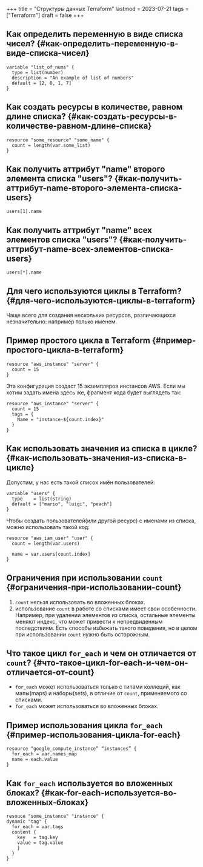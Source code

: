+++
title = "Структуры данных Terraform"
lastmod = 2023-07-21
tags = ["Terraform"]
draft = false
+++

## Как определить переменную в виде списка чисел? {#как-определить-переменную-в-виде-списка-чисел}

```hcl
variable "list_of_nums" {
  type = list(number)
  description = "An example of list of numbers"
  default = [2, 0, 1, 7]
}
```


## Как создать ресурсы в количестве, равном длине списка? {#как-создать-ресурсы-в-количестве-равном-длине-списка}

```hcl
resource "some_resource" "some_name" {
  count = length(var.some_list)
}
```


## Как получить аттрибут "name" второго элемента списка "users"? {#как-получить-аттрибут-name-второго-элемента-списка-users}

```hcl
users[1].name
```


## Как получить аттрибут "name" всех элементов списка "users"? {#как-получить-аттрибут-name-всех-элементов-списка-users}

```hcl
users[*].name
```


## Для чего используются циклы в Terraform? {#для-чего-используются-циклы-в-terraform}

Чаще всего для создания нескольких ресурсов, различающихся незначительно: например только именем.


## Пример простого цикла в Terraform {#пример-простого-цикла-в-terraform}

```hcl
resource "aws_instance" "server" {
  count = 15
}
```

Эта конфигурация создаст 15 экземпляров инстансов AWS. Если мы хотим задать имена здесь же, фрагмент кода будет выглядеть так:

```hcl
resource "aws_instance" "server" {
  count = 15
  tags = {
    Name = "instance-${count.index}"
  }
}
```


## Как использовать значения из списка в цикле? {#как-использовать-значения-из-списка-в-цикле}

Допустим, у нас есть такой список имён пользователей:

```hcl
variable "users" {
  type    = list(string)
  default = ["mario", "luigi", "peach"]
}
```

Чтобы создать пользователей(или другой ресурс) с именами из списка, можно использовать такой код:

```hcl
resource "aws_iam_user" "user" {
  count = length(var.users)

  name = var.users[count.index]
}
```


## Ограничения при использовании `count` {#ограничения-при-использовании-count}

1.  `сount` нельзя использовать во вложенных блоках.
2.  использование `count` в работе со списками имеет свои особенности. Например, при удалении элементов из списка, остальные элементы меняют индекс, что может привести к непредвиденным последствиям. Есть способы избежать такого поведения, но в целом при использовании `count` нужно быть осторожным.


## Что такое цикл `for_each` и чем он отличается от `count`? {#что-такое-цикл-for-each-и-чем-он-отличается-от-count}

-   `for_each` может использоваться только с типами коллеций, как мапы(maps) и наборы(sets), в отличие от `count`, применяемого со списками.
-   `for_each` может использоваться во вложенных блоках.


## Пример использования цикла `for_each` {#пример-использования-цикла-for-each}

```hcl
resource “google_compute_instance” “instances” {
  for_each = var.names_map
  name = each.value
}
```


## Как `for_each` используется во вложенных блоках? {#как-for-each-используется-во-вложенных-блоках}

```hcl
resouce "some_instance" "instance" {
dynamic "tag" {
  for_each = var.tags
  content {
    key   = tag.key
    value = tag.value
    }
  }
}
```
